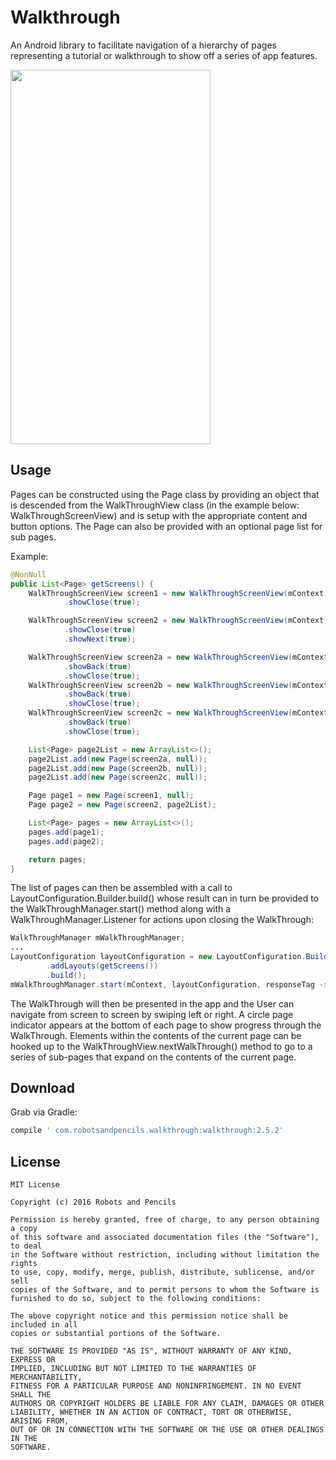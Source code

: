Walkthrough
===========

An Android library to facilitate navigation of a hierarchy of pages representing a tutorial or walkthrough to show off a series of app features.

<img src="https://github.com/RobotsAndPencils/WalkThrough/raw/master/images/screenshot.png" width="320" height="599" />


Usage
-----

Pages can be constructed using the Page class by providing an object that is descended from the WalkThroughView class (in the example below: WalkThroughScreenView) and is setup with the appropriate content and button options. The Page can also be provided with an optional page list for sub pages.

Example:
```java
@NonNull
public List<Page> getScreens() {
    WalkThroughScreenView screen1 = new WalkThroughScreenView(mContext).setMessage("Card wallet feature")
            .showClose(true);

    WalkThroughScreenView screen2 = new WalkThroughScreenView(mContext).setMessage("Low on data each month?")
            .showClose(true)
            .showNext(true);

    WalkThroughScreenView screen2a = new WalkThroughScreenView(mContext).setMessage("Select the allowances tab")
            .showBack(true)
            .showClose(true);
    WalkThroughScreenView screen2b = new WalkThroughScreenView(mContext).setMessage("Click on the tariff title")
            .showBack(true)
            .showClose(true);
    WalkThroughScreenView screen2c = new WalkThroughScreenView(mContext).setMessage("and change your tariff")
            .showBack(true)
            .showClose(true);

    List<Page> page2List = new ArrayList<>();
    page2List.add(new Page(screen2a, null));
    page2List.add(new Page(screen2b, null));
    page2List.add(new Page(screen2c, null));

    Page page1 = new Page(screen1, null);
    Page page2 = new Page(screen2, page2List);

    List<Page> pages = new ArrayList<>();
    pages.add(page1);
    pages.add(page2);

    return pages;
}
```
The list of pages can then be assembled with a call to LayoutConfiguration.Builder.build() whose result can in turn be provided to the WalkThroughManager.start() method along with a WalkThroughManager.Listener for actions upon closing the WalkThrough:
```java
WalkThroughManager mWalkThroughManager;
...
LayoutConfiguration layoutConfiguration = new LayoutConfiguration.Builder()
        .addLayouts(getScreens())
        .build();
mWalkThroughManager.start(mContext, layoutConfiguration, responseTag -> onClose(responseTag));
```

The WalkThrough will then be presented in the app and the User can navigate from screen to screen by swiping left or right. A circle page indicator appears at the bottom of each page to show progress through the WalkThrough. Elements within the contents of the current page can be hooked up to the WalkThroughView.nextWalkThrough() method to go to a series of sub-pages that expand on the contents of the current page.


Download
--------

Grab via Gradle:
```groovy
compile ' com.robotsandpencils.walkthrough:walkthrough:2.5.2'
```


License
--------

    MIT License

    Copyright (c) 2016 Robots and Pencils

    Permission is hereby granted, free of charge, to any person obtaining a copy
    of this software and associated documentation files (the "Software"), to deal
    in the Software without restriction, including without limitation the rights
    to use, copy, modify, merge, publish, distribute, sublicense, and/or sell
    copies of the Software, and to permit persons to whom the Software is
    furnished to do so, subject to the following conditions:

    The above copyright notice and this permission notice shall be included in all
    copies or substantial portions of the Software.

    THE SOFTWARE IS PROVIDED "AS IS", WITHOUT WARRANTY OF ANY KIND, EXPRESS OR
    IMPLIED, INCLUDING BUT NOT LIMITED TO THE WARRANTIES OF MERCHANTABILITY,
    FITNESS FOR A PARTICULAR PURPOSE AND NONINFRINGEMENT. IN NO EVENT SHALL THE
    AUTHORS OR COPYRIGHT HOLDERS BE LIABLE FOR ANY CLAIM, DAMAGES OR OTHER
    LIABILITY, WHETHER IN AN ACTION OF CONTRACT, TORT OR OTHERWISE, ARISING FROM,
    OUT OF OR IN CONNECTION WITH THE SOFTWARE OR THE USE OR OTHER DEALINGS IN THE
    SOFTWARE.

 [1]: https://github.com/RobotsAndPencils

